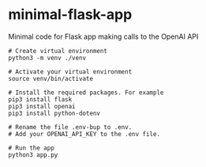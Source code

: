 # minimal-flask-app
Minimal code for Flask app making calls to the OpenAI API


```
# Create virtual environment
python3 -m venv ./venv

# Activate your virtual environment
source venv/bin/activate

# Install the required packages. For example
pip3 install flask
pip3 install openai
pip3 install python-dotenv

# Rename the file .env-bup to .env. 
# Add your OPENAI_API_KEY to the .env file.

# Run the app
python3 app.py
```